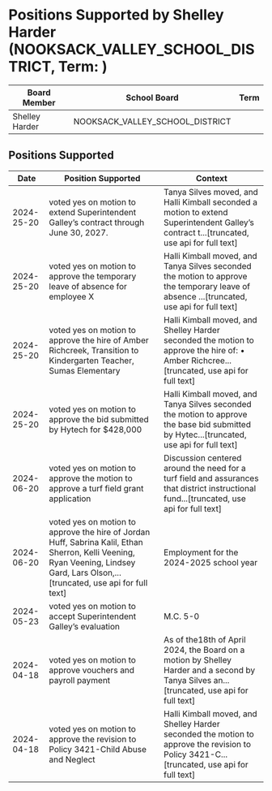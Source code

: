 # Positions Supported by Shelley Harder (NOOKSACK_VALLEY_SCHOOL_DISTRICT, Term: )

| Board Member | School Board | Term |
|--------------|--------------|------|
| Shelley Harder | NOOKSACK_VALLEY_SCHOOL_DISTRICT |  |

## Positions Supported

| Date       | Position Supported           | Context            |
|------------|------------------------------|--------------------|
| 2024-25-20 | voted yes on motion to extend Superintendent Galley’s contract through June 30, 2027. | Tanya Silves moved, and Halli Kimball seconded a motion to extend Superintendent Galley’s contract t...[truncated, use api for full text] |
| 2024-25-20 | voted yes on motion to approve the temporary leave of absence for employee X | Halli Kimball moved, and Tanya Silves seconded the motion to approve the temporary leave of absence ...[truncated, use api for full text] |
| 2024-25-20 | voted yes on motion to approve the hire of Amber Richcreek, Transition to Kindergarten Teacher, Sumas Elementary | Halli Kimball moved, and Shelley Harder seconded the motion to approve the hire of: • Amber Richcree...[truncated, use api for full text] |
| 2024-25-20 | voted yes on motion to approve the bid submitted by Hytech for $428,000 | Halli Kimball moved, and Tanya Silves seconded the motion to approve the base bid submitted by Hytec...[truncated, use api for full text] |
| 2024-06-20 | voted yes on motion to approve the motion to approve a turf field grant application | Discussion centered around the need for a turf field and assurances that district instructional fund...[truncated, use api for full text] |
| 2024-06-20 | voted yes on motion to approve the hire of Jordan Huff, Sabrina Kalil, Ethan Sherron, Kelli Veening, Ryan Veening, Lindsey Gard, Lars Olson,...[truncated, use api for full text] | Employment for the 2024-2025 school year |
| 2024-05-23 | voted yes on motion to accept Superintendent Galley’s evaluation | M.C. 5-0 |
| 2024-04-18 | voted yes on motion to approve vouchers and payroll payment | As of the18th of April 2024, the Board on a motion by Shelley Harder and a second by Tanya Silves an...[truncated, use api for full text] |
| 2024-04-18 | voted yes on motion to approve the revision to Policy 3421-Child Abuse and Neglect | Halli Kimball moved, and Shelley Harder seconded the motion to approve the revision to Policy 3421-C...[truncated, use api for full text] |


